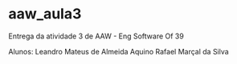 # aaw_aula3
Entrega da atividade 3 de AAW - Eng Software Of 39

Alunos: Leandro Mateus de Almeida Aquino 
        Rafael Marçal da Silva

